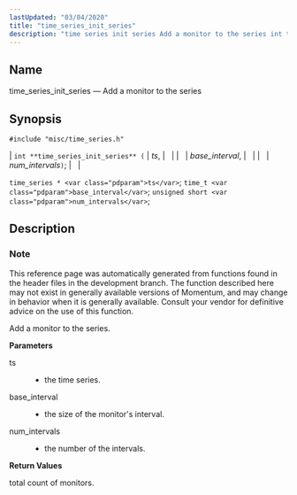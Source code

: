 ```yaml
---
lastUpdated: "03/04/2020"
title: "time_series_init_series"
description: "time series init series Add a monitor to the series int time series init series ts base interval num intervals time series ts time t base interval unsigned short num intervals This reference page was automatically generated from functions found in the header files in the development branch The function..."
---
```


<a name="apis.time_series_init_series"></a> 
## Name

time_series_init_series — Add a monitor to the series

## Synopsis

`#include "misc/time_series.h"`

| `int **time_series_init_series** (` | <var class="pdparam">ts</var>, |   |
|   | <var class="pdparam">base_interval</var>, |   |
|   | <var class="pdparam">num_intervals</var>`)`; |   |

`time_series * <var class="pdparam">ts</var>`;
`time_t <var class="pdparam">base_interval</var>`;
`unsigned short <var class="pdparam">num_intervals</var>`;<a name="idp63805232"></a> 
## Description

### Note

This reference page was automatically generated from functions found in the header files in the development branch. The function described here may not exist in generally available versions of Momentum, and may change in behavior when it is generally available. Consult your vendor for definitive advice on the use of this function.

Add a monitor to the series.

**<a name="idp63808096"></a> Parameters**

<dl class="variablelist">

<dt>ts</dt>

<dd>

- the time series.

</dd>

<dt>base_interval</dt>

<dd>

- the size of the monitor's interval.

</dd>

<dt>num_intervals</dt>

<dd>

- the number of the intervals.

</dd>

</dl>

**<a name="idp63814512"></a> Return Values**

total count of monitors.